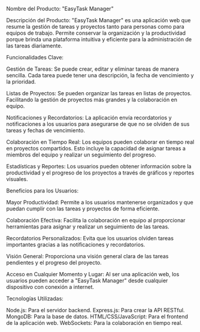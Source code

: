Nombre del Producto: "EasyTask Manager"

Descripción del Producto: "EasyTask Manager" es una aplicación web que resume la gestión de tareas y proyectos tanto para personas como para equipos de trabajo. Permite conservar la organización y la productividad porque brinda una plataforma intuitiva y eficiente para la administración de las tareas diariamente.

Funcionalidades Clave:

Gestión de Tareas: Se puede crear, editar y eliminar tareas de manera sencilla. Cada tarea puede tener una descripción, la fecha de vencimiento y la prioridad.

Listas de Proyectos: Se pueden organizar las tareas en listas de proyectos. Facilitando la gestión de proyectos más grandes y la colaboración en equipo.

Notificaciones y Recordatorios: La aplicación envía recordatorios y notificaciones a los usuarios para asegurarse de que no se olviden de sus tareas y fechas de vencimiento.

Colaboración en Tiempo Real: Los equipos pueden colaborar en tiempo real en proyectos compartidos. Esto incluye la capacidad de asignar tareas a miembros del equipo y realizar un seguimiento del progreso.

Estadísticas y Reportes: Los usuarios pueden obtener información sobre la productividad y el progreso de los proyectos a través de gráficos y reportes visuales.


Beneficios para los Usuarios:

Mayor Productividad: Permite a los usuarios mantenerse organizados y que puedan cumplir con las tareas y proyectos de forma eficiente.

Colaboración Efectiva: Facilita la colaboración en equipo al proporcionar herramientas para asignar y realizar un seguimiento de las tareas.

Recordatorios Personalizados: Evita que los usuarios olviden tareas importantes gracias a las notificaciones y recordatorios.

Visión General: Proporciona una visión general clara de las tareas pendientes y el progreso del proyecto.

Acceso en Cualquier Momento y Lugar: Al ser una aplicación web, los usuarios pueden acceder a "EasyTask Manager" desde cualquier dispositivo con conexión a internet.

Tecnologías Utilizadas:

Node.js: Para el servidor backend.
Express.js: Para crear la API RESTful.
MongoDB: Para la base de datos.
HTML/CSS/JavaScript: Para el frontend de la aplicación web.
WebSockets: Para la colaboración en tiempo real.
